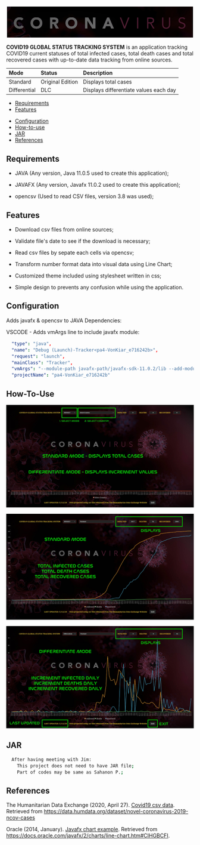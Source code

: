 <p align = "center">
    <img width="500" height="auto" src="tracker/images/Logo.jpg" alt="Logo" />
</p>

**COVID19 GLOBAL STATUS TRACKING SYSTEM** is an application tracking COVID19 current statuses of total infected cases, total death cases and total recovered cases with up-to-date data tracking from online sources.

| Mode            | Status                            | Description |
| :----------------- | :-------------------------------- | :------------------ |
| Standard           | Original Edition               | Displays total cases               |
| Differential       | DLC                            | Displays differentiate values each day|

<!-- [![first](tracker/images/firstShot.jpg)](tracker/images/firstShot.jpg) -->

* [Requirements](#requirements)
* [Features](#features)
<!-- * [Installing](#installing) -->
* [Configuration](#configuration)
* [How-to-use](#how-to-use)
* [JAR](#jar)
* [References](#references)

## Requirements

* JAVA (Any version, Java 11.0.5 used to create this application);

* JAVAFX (Any version, Javafx 11.0.2 used to create this application);

* opencsv (Used to read CSV files, version 3.8 was used);

## Features

* Download csv files from online sources;

* Validate file's date to see if the download is necessary;

* Read csv files by sepate each cells via opencsv;

* Transform number format data into visual data using Line Chart;

* Customized theme included using stylesheet written in css;

* Simple design to prevents any confusion while using the application.

<!-- ## Installing

* Change directory to the project's destination:

```bash
cd project-path
```

* Add javafx modules and opencsv to the applcation: -->

## Configuration

Adds javafx & opencsv to JAVA Dependencies:

VSCODE - Adds vmArgs line to include javafx module:

```yml
  "type": "java",
  "name": "Debug (Launch)-Tracker<pa4-VonKiar_e716242b>",
  "request": "launch",
  "mainClass": "Tracker",
  "vmArgs": "--module-path javafx-path/javafx-sdk-11.0.2/lib --add-modules javafx.controls,javafx.fxml",
  "projectName": "pa4-VonKiar_e716242b"
```

## How-To-Use

[![htu1](tracker/images/htu1.jpg)](tracker/images/htu1.jpg)

[![htu2](tracker/images/htu2.jpg)](tracker/images/htu2.jpg)

[![htu3](tracker/images/htu3.jpg)](tracker/images/htu3.jpg)

## JAR

```bash
  After having meeting with Jim:
    This project does not need to have JAR file;
    Part of codes may be same as Sahanon P.;
```



## References

The Humanitarian Data Exchange (2020, April 27). [Covid19 csv data](https://data.humdata.org/dataset/novel-coronavirus-2019-ncov-cases). Retrieved from https://data.humdata.org/dataset/novel-coronavirus-2019-ncov-cases

Oracle (2014, January). [Javafx chart example](https://docs.oracle.com/javafx/2/charts/line-chart.htm#CIHGBCFI). Retrieved from https://docs.oracle.com/javafx/2/charts/line-chart.htm#CIHGBCFI.